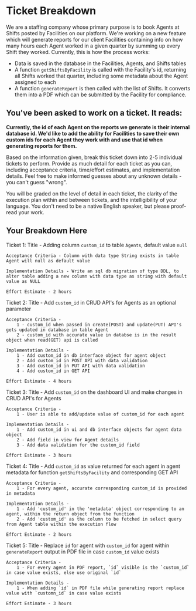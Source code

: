 # Ticket Breakdown
We are a staffing company whose primary purpose is to book Agents at Shifts posted by Facilities on our platform. We're working on a new feature which will generate reports for our client Facilities containing info on how many hours each Agent worked in a given quarter by summing up every Shift they worked. Currently, this is how the process works:

- Data is saved in the database in the Facilities, Agents, and Shifts tables
- A function `getShiftsByFacility` is called with the Facility's id, returning all Shifts worked that quarter, including some metadata about the Agent assigned to each
- A function `generateReport` is then called with the list of Shifts. It converts them into a PDF which can be submitted by the Facility for compliance.

## You've been asked to work on a ticket. It reads:

**Currently, the id of each Agent on the reports we generate is their internal database id. We'd like to add the ability for Facilities to save their own custom ids for each Agent they work with and use that id when generating reports for them.**


Based on the information given, break this ticket down into 2-5 individual tickets to perform. Provide as much detail for each ticket as you can, including acceptance criteria, time/effort estimates, and implementation details. Feel free to make informed guesses about any unknown details - you can't guess "wrong".


You will be graded on the level of detail in each ticket, the clarity of the execution plan within and between tickets, and the intelligibility of your language. You don't need to be a native English speaker, but please proof-read your work.

## Your Breakdown Here

Ticket 1:
    Title - Adding column `custom_id` to table `Agents`, default value `null`

    Acceptance Criteria - Column with data type String exists in table Agent will null as default value

    Implementation Details - Write an sql db migration of type DDL, to alter table adding a new column with data type as string with default value as NULL

    Effort Estimate - 2 hours


Ticket 2:
    Title - Add `custom_id` in CRUD API's for Agents as an optional parameter

    Acceptance Criteria -
        1 - custom_id when passed in create(POST) and update(PUT) API's gets updated in database in table Agent
        2 - custom_id with accurate value in databse is in the result object when read(GET) api is called

    Implementation Details -
        1 - Add custom_id in db interface object for agent object
        2 - Add custom_id in POST API with data validation
        3 - Add custom_id in PUT API with data validation
        4 - Add custom_id in GET API

    Effort Estimate - 4 hours


Ticket 3:
    Title - Add `custom_id` on the dashboard UI and make changes in CRUD API's for Agents

    Acceptance Criteria - 
        1 - User is able to add/update value of custom_id for each agent

    Implementation Details - 
        1 - Add custom_id in ui and db interface objects for agent data object
        2 - Add field in view for Agent details
        3 - Add data validation for the custom_id field

    Effort Estimate - 3 hours


Ticket 4:
    Title - Add `custom_id` as value returned for each agent in agent metadata for function `getShiftsByFacility` and corresponding GET API

    Acceptance Criteria - 
        1 - For every agent, accurate corresponding custom_id is provided in metadata

    Implementation Details - 
        1 - Add 'custom_id' in the 'metadata' object corresponding to an agent, within the return object from the function
        2 - Add 'custom_id' as the column to be fetched in select query from Agent table within the execution flow
    
    Effort Estimate - 2 hours

Ticket 5:
    Title - Replace `id` for agent with `custom_id` for agent within `generateReport` output in PDF file in case `custom_id` value exists

    Acceptance Criteria -
        1 - For every agent in PDF report, `id` visible is the `custom_id` in case value exists, else use original `id`

    Implementation Details - 
        1 - When adding `id` in PDF file while generating report replace value with `customn_id` in case value exists

    Effort Estimate - 3 hours